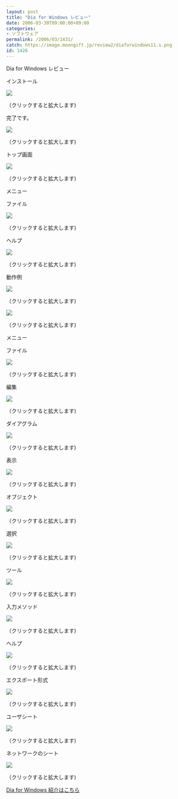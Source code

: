 ```yaml
---
layout: post
title: "Dia for Windows レビュー"
date: 2006-03-30T09:00:00+09:00
categories:
- ソフトウェア
permalink: /2006/03/1431/
catch: https://image.moongift.jp/review2/diaforwindows11.s.png
id: 1426
---
```

Dia for Windows レビュー  
<!--more-->

インストール

  

[![](https://image.moongift.jp/review2/diaforwindows1.s.png)](https://image.moongift.jp/review2/diaforwindows1.png)  
  
（クリックすると拡大します)

  

完了です。

  

[![](https://image.moongift.jp/review2/diaforwindows2.s.png)](https://image.moongift.jp/review2/diaforwindows2.png)  
  
（クリックすると拡大します)

  

トップ画面

  

[![](https://image.moongift.jp/review2/diaforwindows4.s.png)](https://image.moongift.jp/review2/diaforwindows4.png)  
  
（クリックすると拡大します)

  

メニュー

  

ファイル

  

[![](https://image.moongift.jp/review2/diaforwindows5.s.png)](https://image.moongift.jp/review2/diaforwindows5.png)  
  
（クリックすると拡大します)

  

ヘルプ

  

[![](https://image.moongift.jp/review2/diaforwindows6.s.png)](https://image.moongift.jp/review2/diaforwindows6.png)  
  
（クリックすると拡大します)

  

動作例

  

[![](https://image.moongift.jp/review2/diaforwindows7.s.png)](https://image.moongift.jp/review2/diaforwindows7.png)  
  
（クリックすると拡大します)

  

[![](https://image.moongift.jp/review2/diaforwindows8.s.png)](https://image.moongift.jp/review2/diaforwindows8.png)  
  
（クリックすると拡大します)

  

メニュー

  

ファイル

  

[![](https://image.moongift.jp/review2/diaforwindows9.s.png)](https://image.moongift.jp/review2/diaforwindows9.png)  
  
（クリックすると拡大します)

  

編集

  

[![](https://image.moongift.jp/review2/diaforwindows10.s.png)](https://image.moongift.jp/review2/diaforwindows10.png)  
  
（クリックすると拡大します)

  

ダイアグラム

  

[![](https://image.moongift.jp/review2/diaforwindows11.s.png)](https://image.moongift.jp/review2/diaforwindows11.png)  
  
（クリックすると拡大します)

  

表示

  

[![](https://image.moongift.jp/review2/diaforwindows12.s.png)](https://image.moongift.jp/review2/diaforwindows12.png)  
  
（クリックすると拡大します)

  

オブジェクト

  

[![](https://image.moongift.jp/review2/diaforwindows13.s.png)](https://image.moongift.jp/review2/diaforwindows13.png)  
  
（クリックすると拡大します)

  

選択

  

[![](https://image.moongift.jp/review2/diaforwindows14.s.png)](https://image.moongift.jp/review2/diaforwindows14.png)  
  
（クリックすると拡大します)

  

ツール

  

[![](https://image.moongift.jp/review2/diaforwindows15.s.png)](https://image.moongift.jp/review2/diaforwindows15.png)  
  
（クリックすると拡大します)

  

入力メソッド

  

[![](https://image.moongift.jp/review2/diaforwindows16.s.png)](https://image.moongift.jp/review2/diaforwindows16.png)  
  
（クリックすると拡大します)

  

ヘルプ

  

[![](https://image.moongift.jp/review2/diaforwindows17.s.png)](https://image.moongift.jp/review2/diaforwindows17.png)  
  
（クリックすると拡大します)

  

エクスポート形式

  

[![](https://image.moongift.jp/review2/diaforwindows18.s.png)](https://image.moongift.jp/review2/diaforwindows18.png)  
  
（クリックすると拡大します)

  

ユーザシート

  

[![](https://image.moongift.jp/review2/diaforwindows19.s.png)](https://image.moongift.jp/review2/diaforwindows19.png)  
  
（クリックすると拡大します)

  

ネットワークのシート

  

[![](https://image.moongift.jp/review2/diaforwindows20.s.png)](https://image.moongift.jp/review2/diaforwindows20.png)  
  
（クリックすると拡大します)

  

[Dia for Windows 紹介はこちら](http://oss.moongift.jp/intro/i-1426.html)

